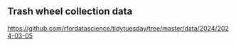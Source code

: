 ## Trash wheel collection data

https://github.com/rfordatascience/tidytuesday/tree/master/data/2024/2024-03-05